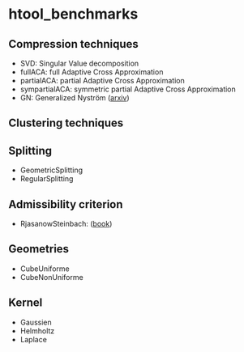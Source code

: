 # htool_benchmarks

## Compression techniques

- SVD: Singular Value decomposition
- fullACA: full Adaptive Cross Approximation
- partialACA: partial Adaptive Cross Approximation
- sympartialACA: symmetric partial Adaptive Cross Approximation
- GN: Generalized Nyström ([arxiv](https://arxiv.org/abs/2009.11392))

## Clustering techniques

## Splitting

- GeometricSplitting
- RegularSplitting


## Admissibility criterion

- RjasanowSteinbach: ([book](https://www.springer.com/gp/book/9780387340418))


## Geometries

- CubeUniforme
- CubeNonUniforme

## Kernel

- Gaussien
- Helmholtz
- Laplace